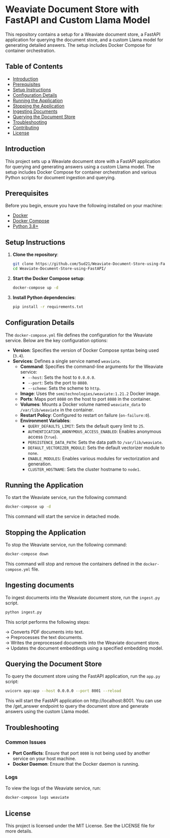 # Weaviate Document Store with FastAPI and Custom Llama Model

This repository contains a setup for a Weaviate document store, a FastAPI application for querying the document store, and a custom Llama model for generating detailed answers. The setup includes Docker Compose for container orchestration.

## Table of Contents

- [Introduction](#introduction)
- [Prerequisites](#prerequisites)
- [Setup Instructions](#setup-instructions)
- [Configuration Details](#configuration-details)
- [Running the Application](#running-the-application)
- [Stopping the Application](#stopping-the-application)
- [Ingesting Documents](#ingesting-documents)
- [Querying the Document Store](#querying-the-document-store)
- [Troubleshooting](#troubleshooting)
- [Contributing](#contributing)
- [License](#license)

## Introduction

This project sets up a Weaviate document store with a FastAPI application for querying and generating answers using a custom Llama model. The setup includes Docker Compose for container orchestration and various Python scripts for document ingestion and querying.

## Prerequisites

Before you begin, ensure you have the following installed on your machine:

- [Docker](https://www.docker.com/get-started)
- [Docker Compose](https://docs.docker.com/compose/install/)
- [Python 3.8+](https://www.python.org/downloads/)

## Setup Instructions

1. **Clone the repository**:
    ```sh
    git clone https://github.com/5ud21/Weaviate-Document-Store-using-FastAPI.git
    cd Weaviate-Document-Store-using-FastAPI/
    ```

2. **Start the Docker Compose setup**:
    ```sh
    docker-compose up -d
    ```

3. **Install Python dependencies**:
    ```sh
    pip install -r requirements.txt
    ```

## Configuration Details

The `docker-compose.yml` file defines the configuration for the Weaviate service. Below are the key configuration options:

- **Version**: Specifies the version of Docker Compose syntax being used (`3.4`).
- **Services**: Defines a single service named `weaviate`.
  - **Command**: Specifies the command-line arguments for the Weaviate service:
    - `--host`: Sets the host to `0.0.0.0`.
    - `--port`: Sets the port to `8080`.
    - `--scheme`: Sets the scheme to `http`.
  - **Image**: Uses the `semitechnologies/weaviate:1.21.2` Docker image.
  - **Ports**: Maps port `8080` on the host to port `8080` in the container.
  - **Volumes**: Mounts a Docker volume named `weaviate_data` to `/var/lib/weaviate` in the container.
  - **Restart Policy**: Configured to restart on failure (`on-failure:0`).
  - **Environment Variables**:
    - `QUERY_DEFAULTS_LIMIT`: Sets the default query limit to `25`.
    - `AUTHENTICATION_ANONYMOUS_ACCESS_ENABLED`: Enables anonymous access (`true`).
    - `PERSISTENCE_DATA_PATH`: Sets the data path to `/var/lib/weaviate`.
    - `DEFAULT_VECTORIZER_MODULE`: Sets the default vectorizer module to `none`.
    - `ENABLE_MODULES`: Enables various modules for vectorization and generation.
    - `CLUSTER_HOSTNAME`: Sets the cluster hostname to `node1`.

## Running the Application

To start the Weaviate service, run the following command:

```sh
docker-compose up -d
```
This command will start the service in detached mode.

## Stopping the Application

To stop the Weaviate service, run the following command:

```sh
docker-compose down
```
This command will stop and remove the containers defined in the `docker-compose.yml` file.

## Ingesting documents

To ingest documents into the Weaviate document store, run the `ingest.py` script.

```sh
python ingest.py
```
This script performs the following steps:

-> Converts PDF documents into text.<br>
-> Preprocesses the text documents.<br>
-> Writes the preprocessed documents into the Weaviate document store.<br>
-> Updates the document embeddings using a specified embedding model.

## Querying the Document Store

To query the document store using the FastAPI application, run the `app.py` script:

```sh
uvicorn app:app --host 0.0.0.0 --port 8001 --reload
```

This will start the FastAPI application on http://localhost:8001. You can use the /get_answer endpoint to query the document store and generate answers using the custom Llama model.

## Troubleshooting

### Common Issues

- **Port Conflicts**: Ensure that port `8080` is not being used by another service on your host machine.
- **Docker Daemon**: Ensure that the Docker daemon is running.

### Logs

To view the logs of the Weaviate service, run:

```sh
docker-compose logs weaviate
```

## License

This project is licensed under the MIT License. See the LICENSE file for more details. 

